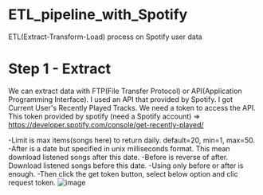 # ETL_pipeline_with_Spotify
ETL(Extract-Transform-Load) process on Spotify user data

# Step 1 - Extract

We can extract data with FTP(File Transfer Protocol) or API(Application Programming Interface). I used an API that provided by Spotify. I got Current User's Recently Played Tracks. We need a token to access the API. This token provided by spotify (need a Spotify account) => https://developer.spotify.com/console/get-recently-played/

-Limit is max items(songs here) to return daily. default=20, min=1, max=50.
-After is a date but specified in unix milliseconds format. This mean download listened songs after this date. 
-Before is reverse of after. Download listened songs before this date. 
-Using only before or after is enough.
-Then click the get token button, select below option and clic request token.
![image](https://user-images.githubusercontent.com/35155252/128636477-eedac6db-26be-43a9-99e0-eb0eb42a7b0f.png)


